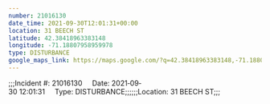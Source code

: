 ```yaml
---
number: 21016130
date_time: 2021-09-30T12:01:31+00:00
location: 31 BEECH ST
latitude: 42.38418963383148
longitude: -71.18807958959978
type: DISTURBANCE
google_maps_link: https://maps.google.com/?q=42.38418963383148,-71.18807958959978
---
```


;;;Incident #: 21016130     Date: 2021‐09‐30 12:01:31     Type: DISTURBANCE;;;;;;Location: 31 BEECH ST;;;
